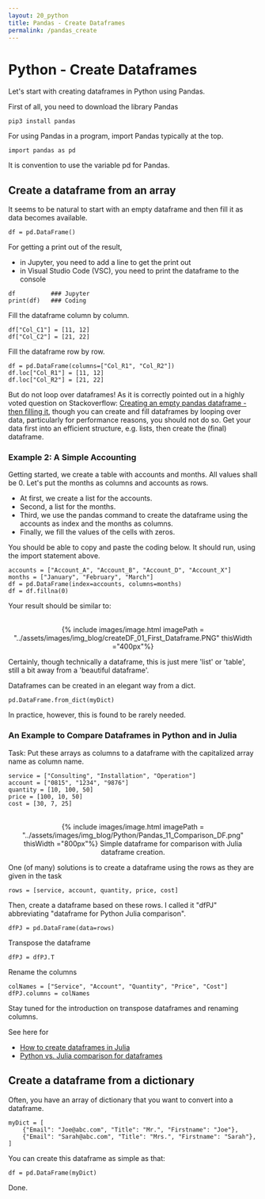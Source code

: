 ```yaml
---
layout: 20_python
title: Pandas - Create Dataframes
permalink: /pandas_create
---
```


# Python - Create Dataframes

Let's start with creating dataframes in Python using Pandas. 

First of all, you need to download the library Pandas 

>
    pip3 install pandas

For using Pandas in a program, import Pandas typically at the top.

> 
    import pandas as pd

It is convention to use the variable pd for Pandas.


## Create a dataframe from an array

It seems to be natural to start with an empty dataframe and then fill it as data becomes available. 

>
    df = pd.DataFrame()

For getting a print out of the result, 
- in Jupyter, you need to add a line to get the print out
- in Visual Studio Code (VSC), you need to print the dataframe to the console

>
    df          ### Jupyter
    print(df)   ### Coding


Fill the dataframe column by column.

>
    df["Col_C1"] = [11, 12]
    df["Col_C2"] = [21, 22]

Fill the dataframe row by row.

>
    df = pd.DataFrame(columns=["Col_R1", "Col_R2"])
    df.loc["Col_R1"] = [11, 12]
    df.loc["Col_R2"] = [21, 22]

But do not loop over dataframes! As it is correctly pointed out in a highly voted question on Stackoverflow: [Creating an empty pandas dataframe - then filling it](
https://stackoverflow.com/questions/13784192/creating-an-empty-pandas-dataframe-then-filling-it), though you can create and fill dataframes by looping over data, particularly for performance reasons, you should not do so. Get your data first into an efficient structure, e.g. lists, then create the (final) dataframe.


### Example 2: A Simple Accounting

Getting started, we create a table with accounts and months. All values shall be 0.
Let's put the months as columns and accounts as rows.

- At first, we create a list for the accounts.
- Second, a list for the months. 
- Third, we use the pandas command to create the dataframe using the accounts as index and the months as columns.
- Finally, we fill the values of the cells with zeros.

You should be able to copy and paste the coding below. It should run, using the import statement above.

>
    accounts = ["Account_A", "Account_B", "Account_D", "Account_X"]
    months = ["January", "February", "March"]
    df = pd.DataFrame(index=accounts, columns=months)
    df = df.fillna(0)


Your result should be similar to:

<center>
<br>
{% include images/image.html imagePath = "../assets/images/img_blog/createDF_01_First_Dataframe.PNG" thisWidth ="400px"%}
</center>

Certainly, though technically a dataframe, this is just mere 'list' or 'table', still a bit away from a 'beautiful dataframe'.

Dataframes can be created in an elegant way from a dict.

>
    pd.DataFrame.from_dict(myDict)

In practice, however, this is found to be rarely needed. 


### An Example to Compare Dataframes in Python and in Julia

Task: Put these arrays as columns to a dataframe with the capitalized array name as column name. 

>
    service = ["Consulting", "Installation", "Operation"]
    account = ["0815", "1234", "9876"]
    quantity = [10, 100, 50]
    price = [100, 10, 50]
    cost = [30, 7, 25]

<center>
<br>
{% include images/image.html imagePath = "../assets/images/img_blog/Python/Pandas_11_Comparison_DF.png"  thisWidth ="800px"%}
Simple dataframe for comparison with Julia dataframe creation.
</center>

One (of many) solutions is to create a dataframe using the rows as they are given in the task

>
    rows = [service, account, quantity, price, cost]

Then, create a dataframe based on these rows. I called it "dfPJ" abbreviating "dataframe for Python Julia comparison".
>    
    dfPJ = pd.DataFrame(data=rows)

Transpose the dataframe
>
    dfPJ = dfPJ.T

Rename the columns
>
    colNames = ["Service", "Account", "Quantity", "Price", "Cost"]
    dfPJ.columns = colNames

Stay tuned for the introduction on transpose dataframes and renaming columns.


See here for
- [How to create dataframes in Julia](julia_create)
- [Python vs. Julia comparison for dataframes](python_julia_comparison)


## Create a dataframe from a dictionary

Often, you have an array of dictionary that you want to convert into a dataframe.

>
    myDict = [
        {"Email": "Joe@abc.com", "Title": "Mr.", "Firstname": "Joe"},
        {"Email": "Sarah@abc.com", "Title": "Mrs.", "Firstname": "Sarah"},
    ]


You can create this dataframe as simple as that:

>
    df = pd.DataFrame(myDict)

Done.

